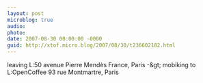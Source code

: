 ```yaml
---
layout: post
microblog: true
audio: 
photo: 
date: 2007-08-30 00:00:00 -0000
guid: http://xtof.micro.blog/2007/08/30/t236602182.html
---
```

leaving L:50 avenue Pierre Mendès France, Paris -&amp;gt; mobiking to L:OpenCoffee 93 rue Montmartre, Paris

